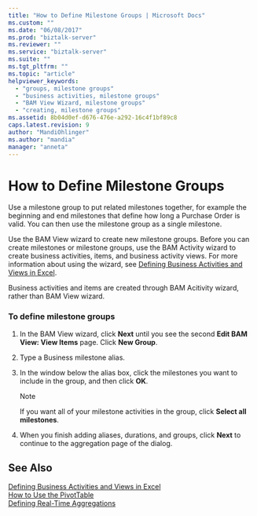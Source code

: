 ```yaml
---
title: "How to Define Milestone Groups | Microsoft Docs"
ms.custom: ""
ms.date: "06/08/2017"
ms.prod: "biztalk-server"
ms.reviewer: ""
ms.service: "biztalk-server"
ms.suite: ""
ms.tgt_pltfrm: ""
ms.topic: "article"
helpviewer_keywords: 
  - "groups, milestone groups"
  - "business activities, milestone groups"
  - "BAM View Wizard, milestone groups"
  - "creating, milestone groups"
ms.assetid: 8b04d0ef-d676-476e-a292-16c4f1bf89c8
caps.latest.revision: 9
author: "MandiOhlinger"
ms.author: "mandia"
manager: "anneta"
---
```

# How to Define Milestone Groups
Use a milestone group to put related milestones together, for example the beginning and end milestones that define how long a Purchase Order is valid. You can then use the milestone group as a single milestone.  
  
 Use the BAM View wizard to create new milestone groups. Before you can create milestones or milestone groups, use the BAM Activity wizard to create business activities, items, and business activity views. For more information about using the wizard, see [Defining Business Activities and Views in Excel](../core/defining-business-activities-and-views-in-excel.md).  
  
 Business activities and items are created through BAM Acitivity wizard, rather than BAM View wizard.  
  
### To define milestone groups  
  
1.  In the BAM View wizard, click **Next** until you see the second **Edit BAM View: View Items** page. Click **New Group**.  
  
2.  Type a Business milestone alias.  
  
3.  In the window below the alias box, click the milestones you want to include in the group, and then click **OK**.  
  
    > [!NOTE]
    >  If you want all of your milestone activities in the group, click **Select all milestones**.  
  
4.  When you finish adding aliases, durations, and groups, click **Next** to continue to the aggregation page of the dialog.  
  
## See Also  
 [Defining Business Activities and Views in Excel](../core/defining-business-activities-and-views-in-excel.md)   
 [How to Use the PivotTable](../core/how-to-use-the-pivottable.md)   
 [Defining Real-Time Aggregations](../core/defining-real-time-aggregations.md)